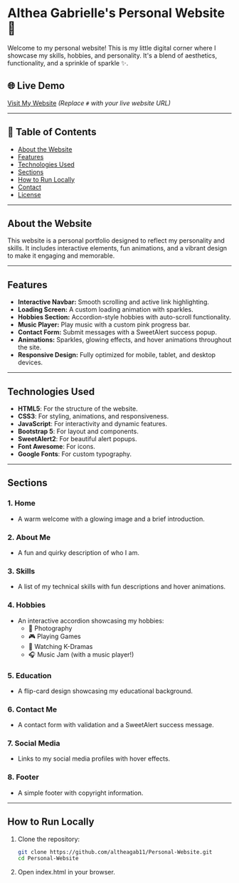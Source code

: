 # Althea Gabrielle's Personal Website 🌟

Welcome to my personal website! This is my little digital corner where I showcase my skills, hobbies, and personality. It's a blend of aesthetics, functionality, and a sprinkle of sparkle ✨.

## 🌐 Live Demo
[Visit My Website](https://altheagab11.github.io/Personal-Website/) *(Replace `#` with your live website URL)*

---

## 📖 Table of Contents
- [About the Website](#about-the-website)
- [Features](#features)
- [Technologies Used](#technologies-used)
- [Sections](#sections)
- [How to Run Locally](#how-to-run-locally)
- [Contact](#contact)
- [License](#license)

---

## About the Website
This website is a personal portfolio designed to reflect my personality and skills. It includes interactive elements, fun animations, and a vibrant design to make it engaging and memorable.

---

## Features
- **Interactive Navbar:** Smooth scrolling and active link highlighting.
- **Loading Screen:** A custom loading animation with sparkles.
- **Hobbies Section:** Accordion-style hobbies with auto-scroll functionality.
- **Music Player:** Play music with a custom pink progress bar.
- **Contact Form:** Submit messages with a SweetAlert success popup.
- **Animations:** Sparkles, glowing effects, and hover animations throughout the site.
- **Responsive Design:** Fully optimized for mobile, tablet, and desktop devices.

---

## Technologies Used
- **HTML5**: For the structure of the website.
- **CSS3**: For styling, animations, and responsiveness.
- **JavaScript**: For interactivity and dynamic features.
- **Bootstrap 5**: For layout and components.
- **SweetAlert2**: For beautiful alert popups.
- **Font Awesome**: For icons.
- **Google Fonts**: For custom typography.

---

## Sections
### 1. **Home**
- A warm welcome with a glowing image and a brief introduction.

### 2. **About Me**
- A fun and quirky description of who I am.

### 3. **Skills**
- A list of my technical skills with fun descriptions and hover animations.

### 4. **Hobbies**
- An interactive accordion showcasing my hobbies:
  - 📸 Photography
  - 🎮 Playing Games
  - 🎥 Watching K-Dramas
  - 🎧 Music Jam (with a music player!)

### 5. **Education**
- A flip-card design showcasing my educational background.

### 6. **Contact Me**
- A contact form with validation and a SweetAlert success message.

### 7. **Social Media**
- Links to my social media profiles with hover effects.

### 8. **Footer**
- A simple footer with copyright information.

---

## How to Run Locally
1. Clone the repository:
   ```bash
   git clone https://github.com/altheagab11/Personal-Website.git
   cd Personal-Website

2. Open index.html in your browser.
   
